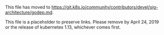 This file has moved to https://git.k8s.io/community/contributors/devel/sig-architecture/godep.md.

This file is a placeholder to preserve links.  Please remove by April 24, 2019 or the release of kubernetes 1.13, whichever comes first.